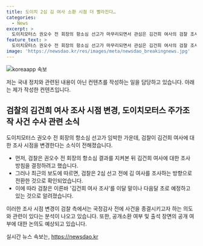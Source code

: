 ```yaml
---
title: 도이치 2심 김 여사 소환 시점 더 빨라진다…
categories:
  - News
excerpt: >
  도이치모터스 권오수 전 회장의 항소심 선고가 마무리되면서 관심은 김건희 여사의 검찰 조사로 이동했습니다. 검찰은 기존의 계획을 바꿔 선고 이전에 김 여사를 조사하기로 결정했으며, 이에 따라 이번 달 말이나 다음 달 초에 조사할 방안을 검토 중입니다. 이는 검찰총장 임기 종료와 국정감사 전에 사건을 처리해야 한다는 판단 때문인 것으로 보입니다. 함께 명품백 수수 의혹과 주가조작 의혹도 함께 조사할 예정이지만, 조사 과정에서의 공개 여부는 아직 미정입니다.
feature_text: >
  도이치모터스 권오수 전 회장의 항소심 선고가 마무리되면서 관심은 김건희 여사의 검찰 조사로 이동했습니다. 검찰은 기존의 계획을 바꿔 선고 이전에 김 여사를 조사하기로 결정했으며, 이에 따라 이번 달 말이나 다음 달 초에 조사할 방안을 검토 중입니다. 이는 검찰총장 임기 종료와 국정감사 전에 사건을 처리해야 한다는 판단 때문인 것으로 보입니다. 함께 명품백 수수 의혹과 주가조작 의혹도 함께 조사할 예정이지만, 조사 과정에서의 공개 여부는 아직 미정입니다.
image: 'https://newsdao.kr/res/images/meta/newsdao_breakingnews.jpg'
---
```


<p><img src="https://newsdao.kr/res/images/meta/newsdao_breakingnews.jpg" alt="koreaapp 속보" /></p>

<p>저는 국내 정치와 관련된 내용이 아닌 컨텐츠를 작성하는 일을 담당하고 있습니다. 아래는 제가 작성한 컨텐츠입니다.</p>

<h2 data-ke-size="size26">검찰의 김건희 여사 조사 시점 변경, 도이치모터스 주가조작 사건 수사 관련 소식</h2>

<p>도이치모터스 권오수 전 회장의 항소심 선고가 임박한 가운데, 검찰이 김건희 여사에 대한 조사 시점을 변경한다는 소식이 전해졌습니다.</p>

<ul>
    <li>먼저, 검찰은 권오수 전 회장의 항소심 결과를 지켜본 뒤 김건희 여사에 대한 조사 방침을 결정하려고 했습니다.</li>
    <li>그러나 최근의 보도에 따르면, 검찰은 2심 선고 전에 김 여사를 조사하는 방향으로 전환한 것으로 확인되었습니다.</li>
    <li>이에 따라 검찰은 이른바 '김건희 여사 조사'를 이달 말이나 다음달 초로 예정하고 있는 것으로 알려졌습니다.</li>
</ul>

<p>이러한 조사 시점 변경이 검찰 측에서는 국정감사 전에 사건을 종결시키고자 하는 의도와 관련이 있다는 분석이 나오고 있습니다. 또한, 공개소환 여부 및 출석 장면의 공개 여부에 대한 논의도 예상되고 있습니다.</p>
실시간 뉴스 속보는, <a href="https://newsdao.kr" rel="dofollow">https://newsdao.kr</a>


